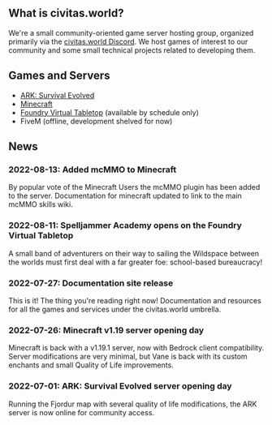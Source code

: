 ## What is civitas.world?
We're a small community-oriented game server hosting group, organized primarily via the [civitas.world Discord](https://discord.civitas.world). We host games of interest to our community and some small technical projects related to developing them.

## Games and Servers
- [ARK: Survival Evolved](/ark-fjordur)
- [Minecraft](/minecraft-vanilla19)
- [Foundry Virtual Tabletop](/foundry-vtt) (available by schedule only)
- FiveM (offline, development shelved for now)

## News
### 2022-08-13: Added mcMMO to Minecraft
  By popular vote of the Minecraft Users the mcMMO plugin has been added to the server. Documentation for minecraft updated to link to the main mcMMO skills wiki.
### 2022-08-11: Spelljammer Academy opens on the Foundry Virtual Tabletop
  A small band of adventurers on their way to sailing the Wildspace between the worlds must first deal with a far greater foe: school-based bureaucracy! 
### 2022-07-27: Documentation site release
  This is it! The thing you're reading right now! Documentation and resources for all the games and services under the civitas.world umbrella.
### 2022-07-26: Minecraft v1.19 server opening day
  Minecraft is back with a v1.19.1 server, now with Bedrock client compatibility. Server modifications are very minimal, but Vane is back with its custom enchants and small Quality of Life improvements.
### 2022-07-01: ARK: Survival Evolved server opening day
  Running the Fjordur map with several quality of life modifications, the ARK server is now online for community access.